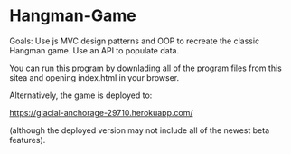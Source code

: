 # Hangman-Game

Goals:
Use js MVC design patterns and OOP to recreate the classic Hangman game.
Use an API to populate data.

You can run this program by downlading all of the program files from this sitea and opening index.html in your browser.

Alternatively, the game is deployed to:

https://glacial-anchorage-29710.herokuapp.com/

(although the deployed version may not include all of the newest beta features).

